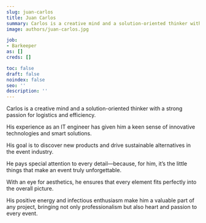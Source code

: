 ```yaml
---
slug: juan-carlos
title: Juan Carlos
summary: Carlos is a creative mind and a solution-oriented thinker with a strong passion for logistics and efficiency.
image: authors/juan-carlos.jpg

job:
- Barkeeper
as: []
creds: []

toc: false
draft: false
noindex: false
seo: ''
description: ''
---
```

Carlos is a creative mind and a solution-oriented thinker with a strong passion for logistics and efficiency.

His experience as an IT engineer has given him a keen sense of innovative technologies and smart solutions.

His goal is to discover new products and drive sustainable alternatives in the event industry.

He pays special attention to every detail—because, for him, it’s the little things that make an event truly unforgettable.

With an eye for aesthetics, he ensures that every element fits perfectly into the overall picture.

His positive energy and infectious enthusiasm make him a valuable part of any project, bringing not only professionalism but also heart and passion to every event.